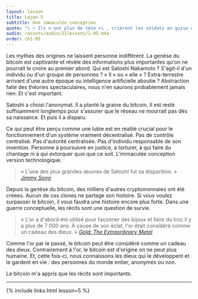 ```yaml
---
layout: lesson
title: Leçon 5
subtitle: Une immaculée conception
quote: "\ « Ils n'ont plus de tête »\ , crièrent les soldats en guise de réponse..."
audio: /assets/audio/21lessons/1-05.m4a
order: ch1-05
---
```



Les mythes des origines ne laissent personne indifférent. La genèse du bitcoin
est captivante et révèle des informations plus importantes qu'on ne pourrait le
croire au premier abord. Qui est Satoshi Nakamoto ? S'agit-il d'un individu
ou d'un groupe de personnes ? « Il » ou « elle » ? Extra-terrestre arrivant d'une autre époque
ou intelligence artificielle aboutie ? Abstraction faite des théories spectaculaires,
nous n'en saurons probablement jamais rien. Et c'est important.

Satoshi a choisi l'anonymat. Il a planté la graine du bitcoin. Il est resté
suffisamment longtemps pour s'assurer que le réseau ne mourrait pas dès sa
naissance. Et puis il a disparu.

Ce qui peut être perçu comme une lubie est en réalité
crucial pour le fonctionnement d'un système vraiment décentralisé. Pas de contrôle centralisé.
Pas d'autorité centralisée. Pas d'individu responsable de son invention.
Personne à poursuivre en justice, à torturer, à qui faire du chantage ni à qui
extorquer quoi que ce soit. L'immaculée conception version technologique.

> « L'une des plus grandes œuvres de Satoshi fut sa disparition. »
> <cite>[Jimmy Song]</cite>

Depuis la genèse du bitcoin, des milliers d'autres cryptomonnaies ont été créées.
Aucun de ces clones ne partage son histoire. Si vous voulez surpasser le bitcoin,
il vous faudra une histoire encore plus forte. Dans une guerre conceptuelle, les récits sont une
question de survie.

> « L'or a d'abord été utilisé pour façonner des bijoux et faire du troc il y a plus de
> 7 000 ans. À cause de son éclat, l'or était considéré comme un cadeau des
> dieux. »
> <cite>[Gold: The Extraordinary Metal]</cite>

Comme l'or par le passé, le bitcoin peut être considéré comme un cadeau des dieux.
Contrairement à l'or, le bitcoin est d'origine on ne peut plus humaine. Et, cette fois-ci,
nous connaissons les dieux qui le développent et le gardent en vie : des personnes du
monde entier, anonymes ou non.

Le bitcoin m'a appris que les récits sont importants.

---

{% include links.html lesson=5 %}

<!-- Down the Rabbit Hole -->
[Jimmy Song]: https://medium.com/@jimmysong/why-bitcoin-is-different-e17b813fd947
[Gold: The Extraordinary Metal]: https://www.muenzeoesterreich.at/eng/discover/for-investors/gold-the-extraordinary-metal

<!-- Wikipedia -->
[alice]: https://fr.wikipedia.org/wiki/Les_Aventures_d%27Alice_au_pays_des_merveilles
[carroll]: https://fr.wikipedia.org/wiki/Lewis_Carroll
